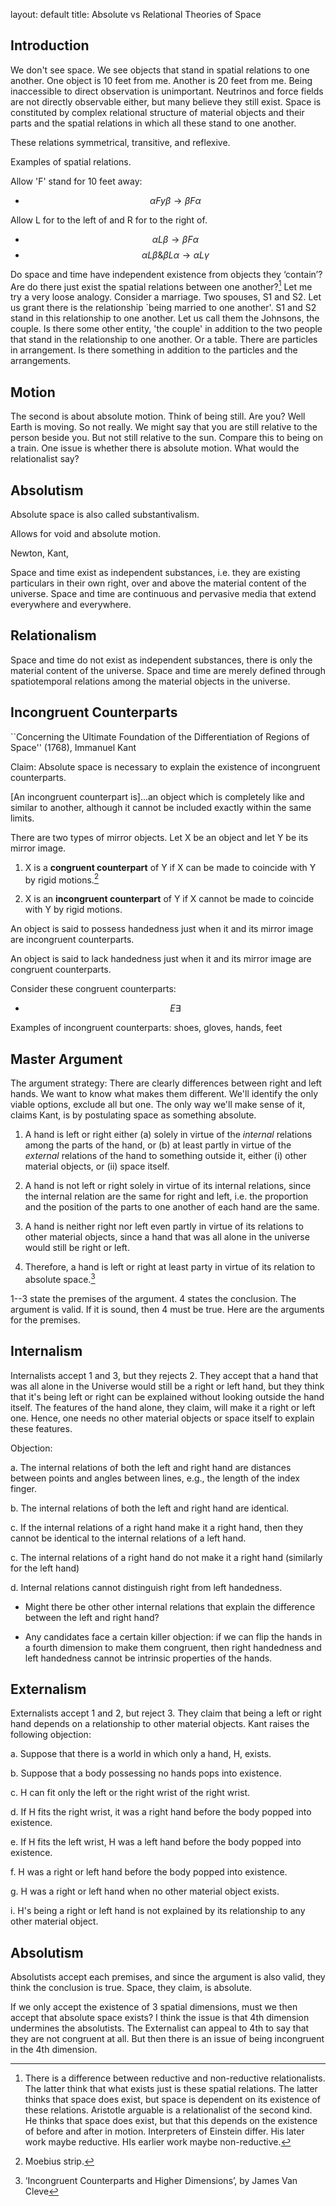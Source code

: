 
layout: default
title: Absolute vs Relational Theories of Space


## Introduction 

We don't see space. We see objects that stand in spatial relations to one another. One object is 10 feet from me. Another is 20 feet from me. Being inaccessible to direct observation is unimportant. Neutrinos and force fields are not directly observable either, but many believe they still exist. Space is constituted by complex relational structure of material objects and their parts and the spatial relations in which all these stand to one another.

 These relations symmetrical, transitive, and reflexive. 

Examples of spatial relations. 

Allow 'F' stand for 10 feet away: 

+ $$ \alpha Fy \beta \rightarrow \beta F \alpha $$

Allow L for to the left of and R for to the right of. 

+ $$ \alpha L \beta \rightarrow \beta F \alpha $$
+ $$ \alpha L \beta \& \beta L \alpha \rightarrow \alpha L \gamma $$


Do space and time have independent existence from objects they ‘contain’? Are do there just exist the spatial relations between one another?[^R] Let me try a very loose analogy. Consider a marriage. Two spouses, S1 and S2. Let us grant there is the relationship `being married to one another'. S1 and S2 stand in this relationship to one another. Let us call them the Johnsons, the couple. Is there some other entity, 'the couple' in addition to the two people that stand in the relationship to one another. Or a table. There are particles in arrangement. Is there something in addition to the particles and the arrangements. 



[^R]: There is a difference between reductive and non-reductive relationalists. The latter think that what exists just is these spatial relations. The latter thinks that space does exist, but space is dependent on its existence of these relations. Aristotle arguable is a relationalist of the second kind. He thinks that space does exist, but that this depends on the existence of before and after in motion. Interpreters of Einstein differ. His later work maybe reductive. HIs earlier work maybe non-reductive. 



## Motion 

The second is about absolute motion. Think of being still. Are you? Well Earth is moving. So not really. We might say that you are still relative to the person beside you. But not still relative to the sun. Compare this to being on a train. One issue is whether there is absolute motion. What would the relationalist say? 




## Absolutism 

Absolute space is  also called substantivalism. 

Allows for void and absolute motion. 

Newton, Kant, 

Space and time exist as independent substances, i.e. they are existing particulars in their own right, over and above the material content of the universe. Space and time are continuous and pervasive media that extend everywhere and everywhere.


## Relationalism 

Space and time do not exist as independent substances, there is only the material content of the universe. Space and time are merely defined through spatiotemporal relations among the material objects in the universe.


## Incongruent Counterparts

``Concerning the Ultimate Foundation of the Differentiation of Regions of Space'' (1768), Immanuel Kant 

Claim: Absolute space is necessary to explain the existence of incongruent counterparts.

[An incongruent counterpart is]...an object which is completely like and similar to another, although it cannot be included exactly within the same limits.

There are two types of mirror objects. Let X be an object and let Y be its mirror image.1. X is a **congruent counterpart** of Y if X can be made to coincide with Y by rigid motions.[^M]
[^M]: Moebius strip. 
2. X is an **incongruent counterpart** of Y if X cannot be made to coincide with Y by rigid motions.

An object is said to possess handedness just when it and its mirror image are incongruent counterparts.An object is said to lack handedness just when it and its mirror image are congruent counterparts.

Consider these congruent counterparts: 

+ $$ E  \exists $$



Examples of incongruent counterparts: shoes, gloves, hands, feet

## Master Argument

The argument strategy: There are clearly differences between right and left hands. We want to know what makes them different. We'll identify the only viable options, exclude all but one. The only way we'll make sense of it, claims Kant, is by postulating space as something absolute.

1.  A hand is left or right either (a) solely in virtue of the
    *internal* relations among the parts of the hand, or (b) at least
    partly in virtue of the *external* relations of the hand to
    something outside it, either (i) other material objects, or (ii)
    space itself.

2.  A hand is not left or right solely in virtue of its internal
    relations, since the internal relation are the same for right and
    left, i.e. the proportion and the position of the parts to one
    another of each hand are the same.

3.  A hand is neither right nor left even partly in virtue of its
    relations to other material objects, since a hand that was all alone
    in the universe would still be right or left.

4.  Therefore, a hand is left or right at least party in virtue of its
    relation to absolute space.[^1]


1--3 state the premises of the argument. 4 states the conclusion. The argument is valid. If it is sound, then 4 must be true. Here are the arguments for the premises. 


## Internalism

Internalists accept 1 and 3, but they rejects 2. They accept that a hand that was all alone in the Universe would still be a right or left hand, but they think that it's being left or right can be explained without looking outside the hand itself. The features of the hand alone, they claim,  will make it a right or left one. Hence, one needs no other material objects or space itself to explain these features. 

Objection: 

a. The internal relations of both the left and right hand are distances between points and angles between lines, e.g., the length of the index finger.

b. The internal relations of both the left and right hand are identical.

c. If the internal relations of a right hand make it a right hand, then they cannot be identical to the internal relations of a left hand.  

c. The internal relations of a right hand do not make it a right hand (similarly for the left hand)

d. Internal relations cannot distinguish right from left handedness. 

+ Might there be other other internal relations that explain the difference  between the left and right hand? 

+ Any candidates face a certain killer objection: if we can flip the hands in a fourth dimension to make them congruent, then right handedness and left handedness cannot be intrinsic properties of the hands.

## Externalism

Externalists accept 1 and 2, but reject 3. They claim that being a left or right hand depends on a relationship to other material objects. Kant raises the following objection: 

a. Suppose that there is a world in which only a hand, H, exists. 

b. Suppose that a body possessing no hands pops into existence.

c. H can fit only the left or the right wrist of the right wrist. 

d. If H fits the right wrist, it was a right hand before the body popped into existence. 

e. If H fits the left wrist, H was a left hand before the body popped into existence. 

f. H was a right or left hand before the body popped into existence.

g. H was a right or left hand when no other material object exists. 

i. H's being a right or left hand is not explained by its relationship to any other material object.  



## Absolutism

Absolutists accept each premises, and since the argument is also valid, they think the conclusion is true. Space, they claim, is absolute. 

If we only accept the existence of 3 spatial dimensions, must we then accept that absolute space exists? I think the issue is that 4th dimension undermines the absolutists. The Externalist can appeal to 4th to say that they are not congruent at all. But then there is an issue of being incongruent in the 4th dimension. 


[^1]: ‘Incongruent Counterparts and Higher Dimensions’, by James Van
    Cleve
